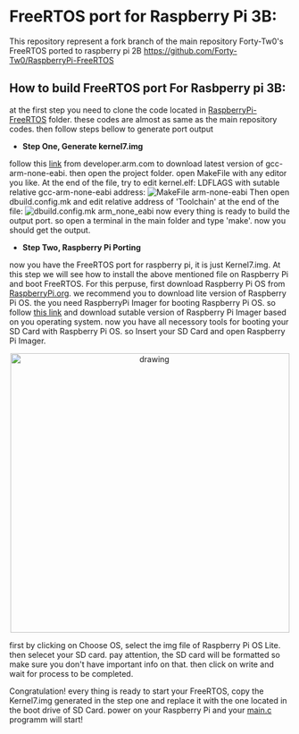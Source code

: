 # FreeRTOS port for Raspberry Pi 3B:

This repository represent a fork branch of the main repository Forty-Tw0's FreeRTOS ported to raspberry pi 2B
https://github.com/Forty-Tw0/RaspberryPi-FreeRTOS

## How to build FreeRTOS port For Rasbperry pi 3B:
at the first step you need to clone the code located in [RaspberryPi-FreeRTOS](https://github.com/m-derakhshan/RaspberryPi_Port/tree/main/RaspberryPi-FreeRTOS) folder.  these codes are almost as same as the main repository codes. then follow steps bellow to generate port output
 - **Step One, Generate kernel7.img**

follow this [link](https://developer.arm.com/tools-and-software/open-source-software/developer-tools/gnu-toolchain/gnu-rm/downloads) from developer.arm.com to download latest version of gcc-arm-none-eabi.
then open the project folder. open MakeFile with any editor you like. At the end of the file, try to edit kernel.elf: LDFLAGS with sutable relative gcc-arm-none-eabi address:
![MakeFile arm-none-eabi](https://s4.uupload.ir/files/screenshot_2021-07-22_084647_5peu.png)
Then open dbuild.config.mk and edit relative address of 'Toolchain' at the end of the file:
![dbuild.config.mk arm_none_eabi](https://s4.uupload.ir/files/screenshot_2021-07-22_085214_tkc.png)
now every thing is ready to build the output port. so open a terminal in the main folder and type 'make'. now you should get the output.
 - **Step Two, Raspberry Pi Porting**
 
now you have the FreeRTOS port for raspberry pi, it is just Kernel7.img. At this step we will see how to install the above mentioned file on Raspberry Pi and boot FreeRTOS.
For this perpuse, first download Raspberry Pi OS from [RaspberryPi.org](https://www.raspberrypi.org/software/operating-systems/#raspberry-pi-os-32-bit).
we recommend you to download lite version of Raspberry Pi OS.
the you need RaspberryPi Imager for booting Raspberry Pi OS. so follow [this link](https://www.raspberrypi.org/software/) and download sutable version of Raspberry Pi Imager based on you operating system.
now you have all necessory tools for booting your SD Card with Raspberry Pi OS.
so Insert your SD Card and open Raspberry Pi Imager.

<p align="center">
<img src="https://s4.uupload.ir/files/screenshot_2021-07-22_091621_rsjl.png" alt="drawing" width="500"/>
</p>


first by clicking on Choose OS, select the img file of Raspberry Pi OS Lite. then selecet your SD card. pay attention, the SD card will be formatted so make sure you don't have important info on that. then click on write and wait for process to be completed.

Congratulation! every thing is ready to start your FreeRTOS, copy the Kernel7.img generated in the step one and replace it with the one located in the boot drive of SD Card. power on your Raspberry Pi and your [main.c](https://github.com/m-derakhshan/RaspberryPi_Port/blob/main/RaspberryPi-FreeRTOS/Demo/main.c) programm will start!
